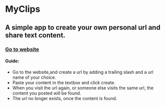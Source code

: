 # MyClips

## A simple app to create your own personal url and share text content.

### [Go to website](https://myclips.herokuapp.com)

#### Guide:
* Go to the website,and create a url by adding a trailing slash and a url name of your choice.<br>
* Paste your content in the textbox and click create.<br>
* When you visit the url again, or someone else visits the same url, the content you posted will be found.<br>
* The url no longer exists, once the content is found.
